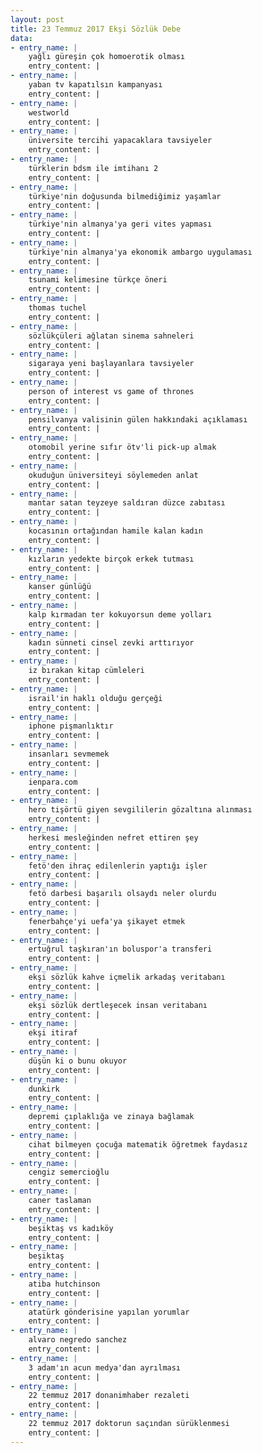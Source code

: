 ```yaml
---
layout: post
title: 23 Temmuz 2017 Ekşi Sözlük Debe
data:
- entry_name: |
    yağlı güreşin çok homoerotik olması
    entry_content: |
- entry_name: |
    yaban tv kapatılsın kampanyası
    entry_content: |
- entry_name: |
    westworld
    entry_content: |
- entry_name: |
    üniversite tercihi yapacaklara tavsiyeler
    entry_content: |
- entry_name: |
    türklerin bdsm ile imtihanı 2
    entry_content: |
- entry_name: |
    türkiye'nin doğusunda bilmediğimiz yaşamlar
    entry_content: |
- entry_name: |
    türkiye'nin almanya'ya geri vites yapması
    entry_content: |
- entry_name: |
    türkiye'nin almanya'ya ekonomik ambargo uygulaması
    entry_content: |
- entry_name: |
    tsunami kelimesine türkçe öneri
    entry_content: |
- entry_name: |
    thomas tuchel
    entry_content: |
- entry_name: |
    sözlükçüleri ağlatan sinema sahneleri
    entry_content: |
- entry_name: |
    sigaraya yeni başlayanlara tavsiyeler
    entry_content: |
- entry_name: |
    person of interest vs game of thrones
    entry_content: |
- entry_name: |
    pensilvanya valisinin gülen hakkındaki açıklaması
    entry_content: |
- entry_name: |
    otomobil yerine sıfır ötv'li pick-up almak
    entry_content: |
- entry_name: |
    okuduğun üniversiteyi söylemeden anlat
    entry_content: |
- entry_name: |
    mantar satan teyzeye saldıran düzce zabıtası
    entry_content: |
- entry_name: |
    kocasının ortağından hamile kalan kadın
    entry_content: |
- entry_name: |
    kızların yedekte birçok erkek tutması
    entry_content: |
- entry_name: |
    kanser günlüğü
    entry_content: |
- entry_name: |
    kalp kırmadan ter kokuyorsun deme yolları
    entry_content: |
- entry_name: |
    kadın sünneti cinsel zevki arttırıyor
    entry_content: |
- entry_name: |
    iz bırakan kitap cümleleri
    entry_content: |
- entry_name: |
    israil'in haklı olduğu gerçeği
    entry_content: |
- entry_name: |
    iphone pişmanlıktır
    entry_content: |
- entry_name: |
    insanları sevmemek
    entry_content: |
- entry_name: |
    ienpara.com
    entry_content: |
- entry_name: |
    hero tişörtü giyen sevgililerin gözaltına alınması
    entry_content: |
- entry_name: |
    herkesi mesleğinden nefret ettiren şey
    entry_content: |
- entry_name: |
    fetö'den ihraç edilenlerin yaptığı işler
    entry_content: |
- entry_name: |
    fetö darbesi başarılı olsaydı neler olurdu
    entry_content: |
- entry_name: |
    fenerbahçe'yi uefa'ya şikayet etmek
    entry_content: |
- entry_name: |
    ertuğrul taşkıran'ın boluspor'a transferi
    entry_content: |
- entry_name: |
    ekşi sözlük kahve içmelik arkadaş veritabanı
    entry_content: |
- entry_name: |
    ekşi sözlük dertleşecek insan veritabanı
    entry_content: |
- entry_name: |
    ekşi itiraf
    entry_content: |
- entry_name: |
    düşün ki o bunu okuyor
    entry_content: |
- entry_name: |
    dunkirk
    entry_content: |
- entry_name: |
    depremi çıplaklığa ve zinaya bağlamak
    entry_content: |
- entry_name: |
    cihat bilmeyen çocuğa matematik öğretmek faydasız
    entry_content: |
- entry_name: |
    cengiz semercioğlu
    entry_content: |
- entry_name: |
    caner taslaman
    entry_content: |
- entry_name: |
    beşiktaş vs kadıköy
    entry_content: |
- entry_name: |
    beşiktaş
    entry_content: |
- entry_name: |
    atiba hutchinson
    entry_content: |
- entry_name: |
    atatürk gönderisine yapılan yorumlar
    entry_content: |
- entry_name: |
    alvaro negredo sanchez
    entry_content: |
- entry_name: |
    3 adam'ın acun medya'dan ayrılması
    entry_content: |
- entry_name: |
    22 temmuz 2017 donanimhaber rezaleti
    entry_content: |
- entry_name: |
    22 temmuz 2017 doktorun saçından sürüklenmesi
    entry_content: |
---
```

